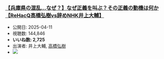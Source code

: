 ### [【兵庫県の混乱…なぜ？】なぜ正義を叫ぶ？その正義の動機は何か【ReHacQ高橋弘樹vs辞めNHK井上大輔】](https://www.youtube.com/watch?v=rpZk5ry15UI)
-   公開日: 2025-04-11
-   視聴数: 144,846
-   **いいね数: 2,725**
-   出演者: 井上大輔, [高橋弘樹](/rehacq_fan/people/高橋弘樹 "wikilink")
- [![](https://img.youtube.com/vi/rpZk5ry15UI/hqdefault.jpg)](https://www.youtube.com/watch?v=rpZk5ry15UI)
